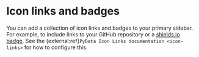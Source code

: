 # Icon links and badges

You can add a collection of icon links and badges to your primary sidebar.
For example, to include links to your GitHub repository or a [shields.io badge](https://shields.io).
See the {external:ref}`PyData Icon Links documentation <icon-links>` for how to configure this.
